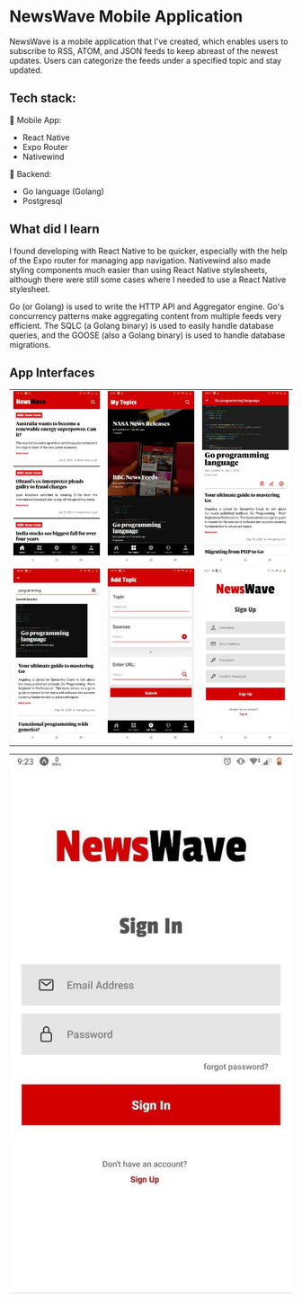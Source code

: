 # NewsWave Mobile Application
NewsWave is a mobile application that I've created, which enables users to subscribe to RSS, ATOM, and JSON feeds to keep abreast of the newest updates. Users can categorize the feeds under a specified topic and stay updated.

## Tech stack:
📱 Mobile App:
- React Native
- Expo Router
- Nativewind

📡 Backend:
- Go language (Golang)
- Postgresql

## What did I learn
I found developing with React Native to be quicker, especially with the help of the Expo router for managing app navigation. Nativewind also made styling components much easier than using React Native stylesheets, although there were still some cases where I needed to use a React Native stylesheet.

Go (or Golang) is used to write the HTTP API and Aggregator engine. Go's concurrency patterns make aggregating content from multiple feeds very efficient. The SQLC (a Golang binary) is used to easily handle database queries, and the GOOSE (also a Golang binary) is used to handle database migrations.

## App Interfaces
||||
|:-------------------------:|:-------------------------:|:-------------------------:
![](readme/image.png) | ![](readme/image2.png) | ![](readme/image3.png) 
![](readme/image4.png) | ![](readme/image5.png) | ![](readme/image6.png)
![](readme/image7.png)